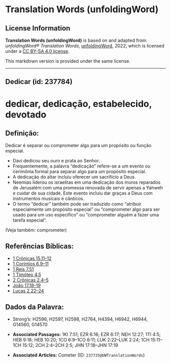 # Translation Words (unfoldingWord)

## License Information

**Translation Words (unfoldingWord)** is based on and adapted from: _unfoldingWord® Translation Words_, [unfoldingWord](https://unfoldingword.org/utw), 2022, which is licensed under a [CC BY-SA 4.0 license](https://creativecommons.org/licenses/by-sa/4.0/legalcode.en).

This markdown version is provided under the same license.



--------------------------------

## Dedicar (id: 237784)

dedicar, dedicação, estabelecido, devotado
==========================================

Definição:
----------

Dedicar é separar ou comprometer algo para um propósito ou função especial.

* Davi dedicou seu ouro e prata ao Senhor.
* Frequentemente, a palavra “dedicação” refere\-se a um evento ou cerimônia formal para separar algo para um propósito especial.
* A dedicação do altar incluiu oferecer um sacrifício a Deus.
* Neemias liderou os israelitas em uma dedicação dos muros reparados de Jerusalém com uma promessa renovada de servir apenas a Yahweh e cuidar de sua cidade. Este evento incluiu dar graças a Deus com instrumentos musicais e cânticos.
* O termo “dedicar” também pode ser traduzido como “atribuir especialmente um propósito especial” ou “comprometer algo para ser usado para um uso específico” ou “comprometer alguém a fazer uma tarefa especial”.

(Veja também: comprometer)

Referências Bíblicas:
---------------------

* [1 Crônicas 15\.11–12](https://ref.ly/1Chr15:11-1Chr15:12)
* [1 Coríntios 6\.9–11](https://ref.ly/1Cor6:9-1Cor6:11)
* [1 Reis 7\.51](https://ref.ly/1Kgs7:51)
* [1 Timóteo 4\.5](https://ref.ly/1Tim4:5)
* [2 Crônicas 2\.4–5](https://ref.ly/2Chr2:4-2Chr2:5)
* [João 17\.18–19](https://ref.ly/John17:18-John17:19)
* [Lucas 2\.22–24](https://ref.ly/Luke2:22-Luke2:24)

Dados da Palavra:
-----------------

* Strong’s: H2596, H2597, H2598, H2764, H4394, H6942, H6944, G14560, G14570

* **Associated Passages:** 1KI 7:51; EZR 6:16; EZR 6:17; NEH 12:27; 1TI 4:5; HEB 9:18; HEB 10:20; 1CO 6:9–1CO 6:11; LUK 2:22–LUK 2:24; 1CH 15:11–1CH 15:12; 2CH 2:4–2CH 2:5; JHN 17:18–JHN 17:19
* **Associated Articles:** Cometer (ID: `237735@UWTranslationWords`)

